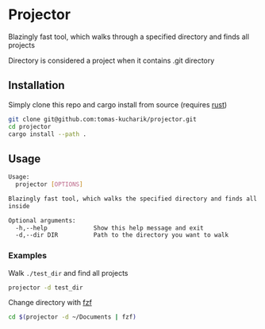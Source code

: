 # Projector
Blazingly fast tool, which walks through a specified directory and finds all projects

Directory is considered a project when it contains .git directory

## Installation
Simply clone this repo and cargo install from source (requires [rust](https://www.rust-lang.org/tools/install))
```bash
git clone git@github.com:tomas-kucharik/projector.git
cd projector
cargo install --path .
```

## Usage
```bash
Usage:
  projector [OPTIONS]

Blazingly fast tool, which walks the specified directory and finds all projects
inside

Optional arguments:
  -h,--help             Show this help message and exit
  -d,--dir DIR          Path to the directory you want to walk
```

### Examples
Walk `./test_dir` and find all projects
```bash
projector -d test_dir
```

Change directory with [fzf](https://github.com/junegunn/fzf)
```bash
cd $(projector -d ~/Documents | fzf)
```
